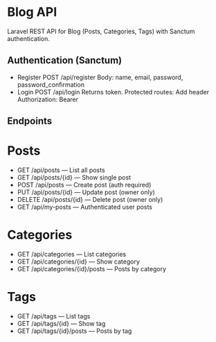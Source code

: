 # Blog API

Laravel REST API for Blog (Posts, Categories, Tags) with Sanctum authentication.

## Authentication (Sanctum)
- Register
    POST /api/register
    Body: name, email, password, password_confirmation
- Login
    POST /api/login
    Returns token.
    Protected routes:
    Add header Authorization: Bearer <token>

## Endpoints
# Posts
-  GET /api/posts — List all posts
-  GET /api/posts/{id} — Show single post
-  POST /api/posts — Create post (auth required)
-  PUT /api/posts/{id} — Update post (owner only)
-  DELETE /api/posts/{id} — Delete post (owner only)
-  GET /api/my-posts — Authenticated user posts
# Categories
-  GET /api/categories — List categories
-  GET /api/categories/{id} — Show category
-  GET /api/categories/{id}/posts — Posts by category
# Tags
-  GET /api/tags — List tags
-  GET /api/tags/{id} — Show tag
-  GET /api/tags/{id}/posts — Posts by tag
